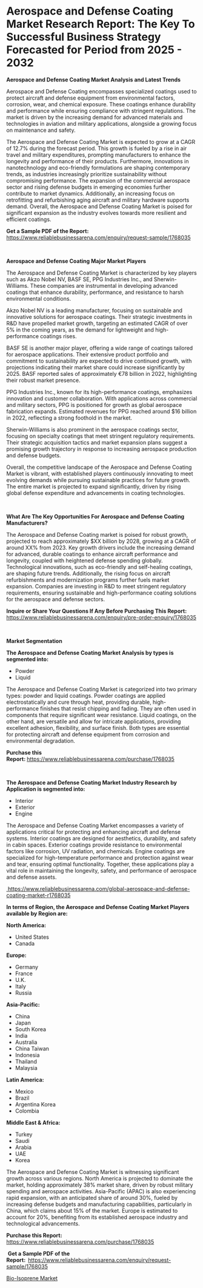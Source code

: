 <p><h1>Aerospace and Defense Coating Market Research Report: The Key To Successful Business Strategy Forecasted for Period from 2025 - 2032</h1></p><p><strong>Aerospace and Defense Coating Market Analysis and Latest Trends</strong></p>
<p><p>Aerospace and Defense Coating encompasses specialized coatings used to protect aircraft and defense equipment from environmental factors, corrosion, wear, and chemical exposure. These coatings enhance durability and performance while ensuring compliance with stringent regulations. The market is driven by the increasing demand for advanced materials and technologies in aviation and military applications, alongside a growing focus on maintenance and safety.</p><p>The Aerospace and Defense Coating Market is expected to grow at a CAGR of 12.7% during the forecast period. This growth is fueled by a rise in air travel and military expenditures, prompting manufacturers to enhance the longevity and performance of their products. Furthermore, innovations in nanotechnology and eco-friendly formulations are shaping contemporary trends, as industries increasingly prioritize sustainability without compromising performance. The expansion of the commercial aerospace sector and rising defense budgets in emerging economies further contribute to market dynamics. Additionally, an increasing focus on retrofitting and refurbishing aging aircraft and military hardware supports demand. Overall, the Aerospace and Defense Coating Market is poised for significant expansion as the industry evolves towards more resilient and efficient coatings.</p></p>
<p><strong>Get a Sample PDF of the Report:&nbsp;</strong> <a href="https://www.reliablebusinessarena.com/enquiry/request-sample/1768035?utm_campaign=3294&utm_medium=2&utm_source=Github&utm_content=ia&utm_term=03042025&utm_id=aerospace-and-defense-coating">https://www.reliablebusinessarena.com/enquiry/request-sample/1768035</a></p>
<p>&nbsp;</p>
<p><strong>Aerospace and Defense Coating Major Market Players</strong></p>
<p><p>The Aerospace and Defense Coating Market is characterized by key players such as Akzo Nobel NV, BASF SE, PPG Industries Inc., and Sherwin-Williams. These companies are instrumental in developing advanced coatings that enhance durability, performance, and resistance to harsh environmental conditions.</p><p>Akzo Nobel NV is a leading manufacturer, focusing on sustainable and innovative solutions for aerospace coatings. Their strategic investments in R&D have propelled market growth, targeting an estimated CAGR of over 5% in the coming years, as the demand for lightweight and high-performance coatings rises.</p><p>BASF SE is another major player, offering a wide range of coatings tailored for aerospace applications. Their extensive product portfolio and commitment to sustainability are expected to drive continued growth, with projections indicating their market share could increase significantly by 2025. BASF reported sales of approximately €78 billion in 2022, highlighting their robust market presence.</p><p>PPG Industries Inc., known for its high-performance coatings, emphasizes innovation and customer collaboration. With applications across commercial and military sectors, PPG is positioned for growth as global aerospace fabrication expands. Estimated revenues for PPG reached around $16 billion in 2022, reflecting a strong foothold in the market.</p><p>Sherwin-Williams is also prominent in the aerospace coatings sector, focusing on specialty coatings that meet stringent regulatory requirements. Their strategic acquisition tactics and market expansion plans suggest a promising growth trajectory in response to increasing aerospace production and defense budgets.</p><p>Overall, the competitive landscape of the Aerospace and Defense Coating Market is vibrant, with established players continuously innovating to meet evolving demands while pursuing sustainable practices for future growth. The entire market is projected to expand significantly, driven by rising global defense expenditure and advancements in coating technologies.</p></p>
<p>&nbsp;</p>
<p><strong>What Are The Key Opportunities For Aerospace and Defense Coating Manufacturers?</strong></p>
<p><p>The Aerospace and Defense Coating market is poised for robust growth, projected to reach approximately $XX billion by 2028, growing at a CAGR of around XX% from 2023. Key growth drivers include the increasing demand for advanced, durable coatings to enhance aircraft performance and longevity, coupled with heightened defense spending globally. Technological innovations, such as eco-friendly and self-healing coatings, are shaping future trends. Additionally, the rising focus on aircraft refurbishments and modernization programs further fuels market expansion. Companies are investing in R&D to meet stringent regulatory requirements, ensuring sustainable and high-performance coating solutions for the aerospace and defense sectors.</p></p>
<p><strong>Inquire or Share Your Questions If Any Before Purchasing This Report:</strong> <a href="https://www.reliablebusinessarena.com/enquiry/pre-order-enquiry/1768035?utm_campaign=3294&utm_medium=2&utm_source=Github&utm_content=ia&utm_term=03042025&utm_id=aerospace-and-defense-coating">https://www.reliablebusinessarena.com/enquiry/pre-order-enquiry/1768035</a></p>
<p>&nbsp;</p>
<p><strong>Market Segmentation</strong></p>
<p><strong>The Aerospace and Defense Coating Market Analysis by types is segmented into:</strong></p>
<p><ul><li>Powder</li><li>Liquid</li></ul></p>
<p><p>The Aerospace and Defense Coating Market is categorized into two primary types: powder and liquid coatings. Powder coatings are applied electrostatically and cure through heat, providing durable, high-performance finishes that resist chipping and fading. They are often used in components that require significant wear resistance. Liquid coatings, on the other hand, are versatile and allow for intricate applications, providing excellent adhesion, flexibility, and surface finish. Both types are essential for protecting aircraft and defense equipment from corrosion and environmental degradation.</p></p>
<p><strong>Purchase this Report:&nbsp;</strong><a href="https://www.reliablebusinessarena.com/purchase/1768035?utm_campaign=3294&utm_medium=2&utm_source=Github&utm_content=ia&utm_term=03042025&utm_id=aerospace-and-defense-coating">https://www.reliablebusinessarena.com/purchase/1768035</a></p>
<p>&nbsp;</p>
<p><strong>The Aerospace and Defense Coating Market Industry Research by Application is segmented into:</strong></p>
<p><ul><li>Interior</li><li>Exterior</li><li>Engine</li></ul></p>
<p><p>The Aerospace and Defense Coating Market encompasses a variety of applications critical for protecting and enhancing aircraft and defense systems. Interior coatings are designed for aesthetics, durability, and safety in cabin spaces. Exterior coatings provide resistance to environmental factors like corrosion, UV radiation, and chemicals. Engine coatings are specialized for high-temperature performance and protection against wear and tear, ensuring optimal functionality. Together, these applications play a vital role in maintaining the longevity, safety, and performance of aerospace and defense assets.</p></p>
<p><a href="https://www.reliablebusinessarena.com/global-aerospace-and-defense-coating-market-r1768035?utm_campaign=3294&utm_medium=2&utm_source=Github&utm_content=ia&utm_term=03042025&utm_id=aerospace-and-defense-coating">&nbsp;https://www.reliablebusinessarena.com/global-aerospace-and-defense-coating-market-r1768035</a></p>
<p><strong>In terms of Region, the Aerospace and Defense Coating Market Players available by Region are:</strong></p>
<p>
    <p> <strong> North America: </strong>
        <ul>
            <li>United States</li>
            <li>Canada</li>
        </ul>
        </p> 
    <p> <strong> Europe: </strong>
        <ul>
            <li>Germany</li>
            <li>France</li>
            <li>U.K.</li>
            <li>Italy</li>
            <li>Russia</li>
        </ul>
        </p> 
    <p> <strong> Asia-Pacific: </strong>
        <ul>
            <li>China</li>
            <li>Japan</li>
            <li>South Korea</li>
            <li>India</li>
            <li>Australia</li>
            <li>China Taiwan</li>
            <li>Indonesia</li>
            <li>Thailand</li>
            <li>Malaysia</li>
        </ul>
        </p> 
    <p> <strong> Latin America: </strong>
        <ul>
            <li>Mexico</li>
            <li>Brazil</li>
            <li>Argentina Korea</li>
            <li>Colombia</li>
        </ul>
        </p> 
    <p> <strong> Middle East & Africa: </strong>
        <ul>
            <li>Turkey</li>
            <li>Saudi</li>
            <li>Arabia</li>
            <li>UAE</li>
            <li>Korea</li>
        </ul>
    </p>
    </p>
<p><p>The Aerospace and Defense Coating Market is witnessing significant growth across various regions. North America is projected to dominate the market, holding approximately 38% market share, driven by robust military spending and aerospace activities. Asia-Pacific (APAC) is also experiencing rapid expansion, with an anticipated share of around 30%, fueled by increasing defense budgets and manufacturing capabilities, particularly in China, which claims about 15% of the market. Europe is estimated to account for 20%, benefiting from its established aerospace industry and technological advancements.</p></p>
<p><strong>Purchase this Report: </strong><a href="https://www.reliablebusinessarena.com/purchase/1768035?utm_campaign=3294&utm_medium=2&utm_source=Github&utm_content=ia&utm_term=03042025&utm_id=aerospace-and-defense-coating">https://www.reliablebusinessarena.com/purchase/1768035</a></p>
<p>&nbsp;<strong>Get a Sample PDF of the Report:&nbsp;&nbsp;</strong><a href="https://www.reliablebusinessarena.com/enquiry/request-sample/1768035?utm_campaign=3294&utm_medium=2&utm_source=Github&utm_content=ia&utm_term=03042025&utm_id=aerospace-and-defense-coating">https://www.reliablebusinessarena.com/enquiry/request-sample/1768035</a></p>
<p><strong></strong></p>
<p><p><a href="https://github.com/usraceby/Market-Research-Report-List-1/blob/main/bio-isoprene-market.md?utm_campaign=3294&utm_medium=2&utm_source=Github&utm_content=ia&utm_term=03042025&utm_id=aerospace-and-defense-coating">Bio-Isoprene Market</a></p></p>